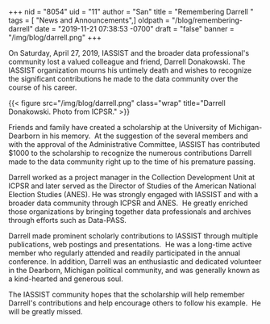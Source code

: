 +++
nid = "8054"
uid = "11"
author = "San"
title = "Remembering Darrell "
tags = [ "News and Announcements",]
oldpath = "/blog/remembering-darrell"
date = "2019-11-21 07:38:53 -0700"
draft = "false"
banner = "/img/blog/darrell.png"
+++
 

On Saturday, April 27, 2019, IASSIST and the broader data professional's
community lost a valued colleague and friend, Darrell Donakowski. The
IASSIST organization mourns his untimely death and wishes to recognize
the significant contributions he made to the data community over the
course of his career.

{{< figure src="/img/blog/darrell.png" class="wrap" title="Darrell Donakowski. Photo from ICPSR." >}}

Friends and family have created a
scholarship at the University of Michigan-Dearborn in his memory.  At
the suggestion of the several members and with the approval of the
Administrative Committee, IASSIST has contributed $1000 to the
scholarship to recognize the numerous contributions Darrell made to the
data community right up to the time of his premature passing.

Darrell worked as a project manager in the Collection Development Unit
at ICPSR and later served as the Director of Studies of the American
National Election Studies (ANES). He was strongly engaged with IASSIST
and with a broader data community through ICPSR and ANES.  He greatly
enriched those organizations by bringing together data professionals and
archives through efforts such as Data-PASS.

Darrell made prominent scholarly contributions to IASSIST through
multiple publications, web postings and presentations.  He was a
long-time active member who regularly attended and readily participated
in the annual conference. In addition, Darrell was an enthusiastic and
dedicated volunteer in the Dearborn, Michigan political community, and
was generally known as a kind-hearted and generous soul. 

The IASSIST community hopes that the scholarship will help remember
Darrell's contributions and help encourage others to follow his
example.  He will be greatly missed.

 
